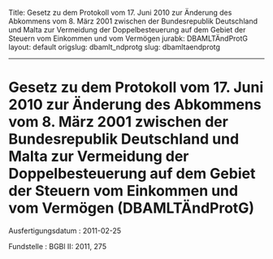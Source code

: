 Title: Gesetz zu dem Protokoll vom 17. Juni 2010 zur Änderung des Abkommens vom 8.
  März 2001 zwischen der Bundesrepublik Deutschland und Malta zur Vermeidung der Doppelbesteuerung
  auf dem Gebiet der Steuern vom Einkommen und vom Vermögen
jurabk: DBAMLTÄndProtG
layout: default
origslug: dbamlt_ndprotg
slug: dbamltaendprotg

---

# Gesetz zu dem Protokoll vom 17. Juni 2010 zur Änderung des Abkommens vom 8. März 2001 zwischen der Bundesrepublik Deutschland und Malta zur Vermeidung der Doppelbesteuerung auf dem Gebiet der Steuern vom Einkommen und vom Vermögen (DBAMLTÄndProtG)

Ausfertigungsdatum
:   2011-02-25

Fundstelle
:   BGBl II: 2011, 275

